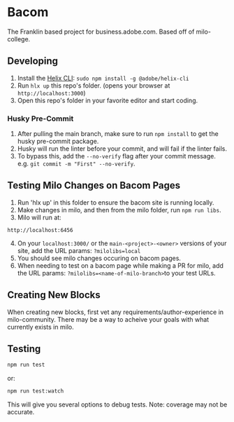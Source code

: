 # Bacom
The Franklin based project for business.adobe.com. Based off of milo-college.

## Developing
1. Install the [Helix CLI](https://github.com/adobe/helix-cli): `sudo npm install -g @adobe/helix-cli`
2. Run `hlx up` this repo's folder. (opens your browser at `http://localhost:3000`)
3. Open this repo's folder in your favorite editor and start coding.

### Husky Pre-Commit
1. After pulling the main branch, make sure to run `npm install` to get the husky pre-commit package.
2. Husky will run the linter before your commit, and will fail if the linter fails. 
3. To bypass this, add the `--no-verify` flag after your commit message. e.g. `git commit -m "First" --no-verify`.

## Testing Milo Changes on Bacom Pages
1. Run 'hlx up' in this folder to ensure the bacom site is running locally. 
2. Make changes in milo, and then from the milo folder, run `npm run libs`.
3. Milo will run at:
```
http://localhost:6456
```
4. On your `localhost:3000/` or the `main-<project>-<owner>` versions of your site, add the URL params: `?milolibs=local`
5. You should see milo changes occuring on bacom pages.
6. When needing to test on a bacom page while making a PR for milo, add the URL params: `?milolibs=<name-of-milo-branch>`to your test URLs.

## Creating New Blocks
When creating new blocks, first vet any requirements/author-experience in milo-community. There may be a way to acheive your goals with what currently exists in milo. 

## Testing
```sh
npm run test
```
or:
```sh
npm run test:watch
```
This will give you several options to debug tests. Note: coverage may not be accurate.

